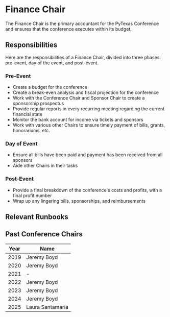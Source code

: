 # Finance Chair
The Finance Chair is the primary accountant for the PyTexas Conference
and ensures that the conference executes within its budget.

## Responsibilities

Here are the responsibilities of a Finance Chair, divided into three phases: pre-event, day of the event, and post-event.

### Pre-Event

* Create a budget for the conference
* Create a break-even analysis and fiscal projection for the conference
* Work with the Conference Chair and Sponsor Chair to create a sponsorship prospectus
* Provide regular reports in every recurring meeting regarding the current financial state
* Monitor the bank account for income via tickets and sponsors
* Work with various other Chairs to ensure timely payment of bills, grants, honorariums, etc.

### Day of Event
* Ensure all bills have been paid and payment has been received from all
sponsors
* Aide other Chairs in their tasks

### Post-Event

* Provide a final breakdown of the conference's costs and profits, with
a final profit number
* Wrap up any lingering bills, sponsorships, and reimbursements

## Relevant Runbooks

## Past Conference Chairs

Year | Name 
---- | ---- 
2019 | Jeremy Boyd 
2020 | Jeremy Boyd
2021 | -
2022 | Jeremy Boyd
2023 | Jeremy Boyd 
2024 | Jeremy Boyd 
2025 | Laura Santamaria